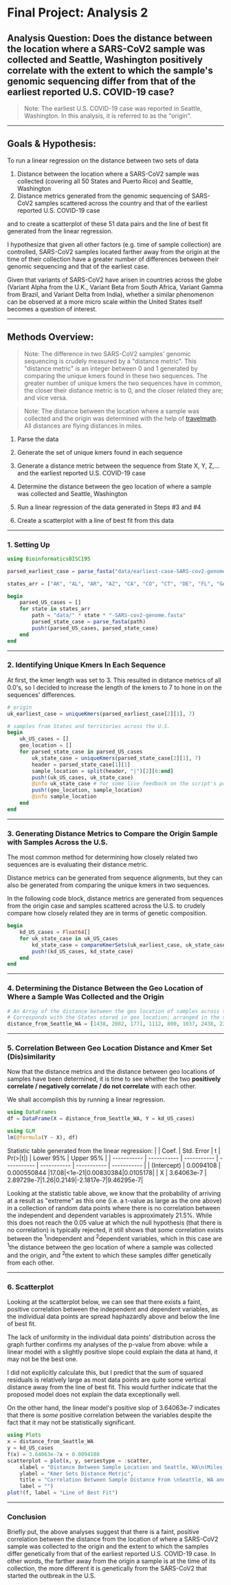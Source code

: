 # Final Project: Analysis 2
## Analysis Question: Does the distance between the location where a SARS-CoV2 sample was collected and Seattle, Washington positively correlate with the extent to which the sample's genomic sequencing differ from that of the earliest reported U.S. COVID-19 case?
> Note: The earliest U.S. COVID-19 case was reported in Seattle, Washington.
In this analysis, it is referred to as the "origin".
* * *
## Goals & Hypothesis:
To run a linear regression on the distance between two sets of data 
1. Distance between the location where a SARS-CoV2 sample was collected (covering all 50 States and Puerto Rico) and Seattle, Washington 
2. Distance metrics generated from the genomic sequencing of SARS-CoV2 samples scattered across the country and that of the earliest reported U.S. COVID-19 case


and to create a scatterplot of these 51 data pairs and the line of best fit generated from the linear regression.

I hypothesize that given all other factors (e.g. time of sample collection) are controlled, 
SARS-CoV2 samples located farther away from the origin at the time of their collection have a greater number of differences between their genomic sequencing and that of the earliest case. 

Given that variants of SARS-CoV2 have arisen in countries across the globe 
(Variant Alpha from the U.K., Variant Beta from South Africa, Variant Gamma from Brazil, and Variant Delta from India), 
whether a similar phenomenon can be observed at a more micro scale within the United States itself becomes a question of interest.   
* * *
## Methods Overview:
> Note: The difference in two SARS-CoV2 samples' genomic sequencing is crudely measured by a "distance metric". This "distance metric" is an integer between 0 and 1 generated by comparing the unique kmers found in these two sequences. 
The greater number of unique kmers the two sequences have in common, the closer their distance metric is to 0, and the closer related they are; and vice versa.

> Note: The distance between the location where a sample was collected and the origin was determined with the help of [travelmath][1]. All distances are flying distances in miles.

[1]: https://www.travelmath.com/
1. Parse the data

2. Generate the set of unique kmers found in each sequence

3. Generate a distance metric between the sequence from State X, Y, Z,... and the earliest reported U.S. COVID-19 case

4. Determine the distance between the geo location of where a sample was collected and Seattle, Washington

5. Run a linear regression of the data generated in Steps #3 and #4

6. Create a scatterplot with a line of best fit from this data
* * *
### 1. Setting Up
```julia
using BioinformaticsBISC195

parsed_earliest_case = parse_fasta("data/earliest-case-SARS-cov2-genome.fasta")

states_arr = ["AK", "AL", "AR", "AZ", "CA", "CO", "CT", "DE", "FL", "GA", "HI", "IA", "ID", "IL", "IN", "KS", "KY", "LA", "MA", "MD", "ME", "MI", "MN", "MO", "MS", "MT", "NC", "ND", "NE", "NH", "NJ", "NM", "NV", "NY", "OH", "OK", "OR", "PA", "PR", "RI", "SC", "SD", "TN", "TX", "UT", "VA", "VT", "WA", "WI", "WV", "WY"]

begin
    parsed_US_cases = []
    for state in states_arr
        path = "data/" * state * "-SARS-cov2-genome.fasta"
        parsed_state_case = parse_fasta(path)
        push!(parsed_US_cases, parsed_state_case)
    end
end
```
* * *
### 2. Identifying Unique Kmers In Each Sequence
At first, the kmer length was set to 3. This resulted in distance metrics of all 0.0's, so I decided to increase the length of the kmers to 7 to hone in on the sequences' differences.
```julia
# origin
uk_earliest_case = uniqueKmers(parsed_earliest_case[2][1], 7) 

# samples from States and territories across the U.S.
begin
    uk_US_cases = []
    geo_location = []
    for parsed_state_case in parsed_US_cases
        uk_state_case = uniqueKmers(parsed_state_case[2][1], 7)
        header = parsed_state_case[1][1]
        sample_location = split(header, "|")[2][6:end]
        push!(uk_US_cases, uk_state_case)
        @info uk_state_case # for some live feedback on the script's progress
        push!(geo_location, sample_location)
        @info sample_location
    end
end
```
* * *
### 3. Generating Distance Metrics to Compare the Origin Sample with Samples Across the U.S.
The most common method for determining how closely related two sequences are is evaluating their distance metric.

Distance metrics can be generated from sequence alignments, but they can also be generated from comparing the unique kmers in two sequences. 

In the following code block, distance metrics are generated from sequences from the origin case and samples scattered across the U.S. to crudely compare how closely related they are in terms of genetic composition.
```julia
begin
    kd_US_cases = Float64[]
    for uk_state_case in uk_US_cases
        kd_state_case = compareKmerSets(uk_earliest_case, uk_state_case)
        push!(kd_US_cases, kd_state_case)
    end
end
```
***
### 4. Determining the Distance Between the Geo Location of Where a Sample Was Collected and the Origin

```julia
# An Array of the distance between the geo location of samples across the U.S. and Seattle, WA
# Corresponds with the States stored in geo_location; arranged in the same order
distance_from_Seattle_WA = [1438, 2082, 1771, 1112, 800, 1037, 2438, 2383, 2568, 2248, 2677, 1473, 443, 1721, 1864, 1428, 2016, 2097, 2474, 2333, 2502, 1840, 1350, 1634, 1987, 566, 2316, 1050, 1266, 2438, 2398, 1212, 686, 2408, 2010, 1547, 210, 2261, 3719, 2493, 2339, 1121, 1993, 1731, 735, 2313, 2368, 39, 1581, 2159, 810]
```
* * *
### 5. Correlation Between Geo Location Distance and Kmer Set (Dis)similarity
Now that the distance metrics and the distance between geo locations of samples have been determined, it is time to see 
whether the two **positively correlate / negatively correlate / do not correlate** 
with each other. 

We shall accomplish this by running a linear regression.

```julia
using DataFrames
df = DataFrame(X = distance_from_Seattle_WA, Y = kd_US_cases)

using GLM
lm(@formula(Y ~ X), df)
```
Statistic table generated from the linear regression:
|       | Coef. | Std. Error | t | Pr(>\|t\|) | Lower 95% | Upper 95% |
| ----------- | ----------- | ----------- | ----------- | ----------- | ----------- | ----------- |
| (Intercept)     |   0.0094108   | 0.000550844 |17.08|<1e-21|0.00830384|0.0105178|
| X  |  3.64063e-7    | 2.89729e-7|1.26|0.2149|-2.1817e-7|9.46295e-7|

Looking at the statistic table above, we know that the probability of arriving at a
result as "extreme" as this one (i.e. a t-value as large as the one above) in a
collection of random data points where there is no correlation between the independent and
dependent variables is approximately 21.5%. While this does not reach the 0.05 value at 
which the null hypothesis (that there is no correlation) is typically rejected, it still shows that *some* correlation exists between
the <sup>1</sup>independent and <sup>2</sup>dependent variables, which in this case are <sup>1</sup>the
distance between the geo location of where a sample was collected and the origin, and <sup>2</sup>the
extent to which these samples differ genetically from each other.

* * *
### 6. Scatterplot
Looking at the scatterplot below, we can see that there exists a faint, positive correlation between the independent and dependent variables, 
as the individual data points are spread haphazardly above and below the line of best fit. 

The lack of uniformity in the individual data points' distribution across the graph further confirms my analyses of the p-value from above: while a linear model with a slightly positive slope could explain the data at hand, it may not be the best one.

I did not explicitly calculate this, but I predict that the sum of squared residuals is relatively large as most data points are quite some vertical distance away from the line of best fit. This would further indicate that the proposed model does not explain the data exceptionally well.
 
On the other hand, the linear model's positive slop of 3.64063e-7 indicates that 
there is *some* positive correlation between the variables despite the fact that it may not be statistically significant.  
```julia
using Plots
x = distance_from_Seattle_WA
y = kd_US_cases
f(x) = 3.64063e-7x + 0.0094108
scatterplot = plot(x, y, seriestype = :scatter,
    xlabel = "Distance Between Sample Location and Seattle, WA\n(Miles)",
    ylabel = "Kmer Sets Distance Metric",
    title = "Correlation Between Sample Distance From \nSeattle, WA and SARS-CoV2 Genomic Variance",
    label = "")
plot!(f, label = "Line of Best Fit")
```
* * *
### Conclusion
Briefly put, the above analyses suggest that there is a faint, positive correlation between the distance from the location of where a SARS-CoV2 sample was collected to the origin and the extent to which the samples differ genetically from that of the earliest reported U.S. COVID-19 case. In other words, the farther away from the origin a sample is at the time of its collection, the more different it is genetically from the SARS-CoV2 that started the outbreak in the U.S.




